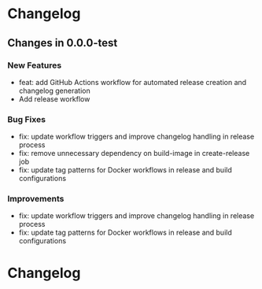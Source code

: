 # Changelog

## Changes in 0.0.0-test

### New Features

* feat: add GitHub Actions workflow for automated release creation and changelog generation
* Add release workflow

### Bug Fixes

* fix: update workflow triggers and improve changelog handling in release process
* fix: remove unnecessary dependency on build-image in create-release job
* fix: update tag patterns for Docker workflows in release and build configurations

### Improvements

* fix: update workflow triggers and improve changelog handling in release process
* fix: update tag patterns for Docker workflows in release and build configurations

# Changelog
